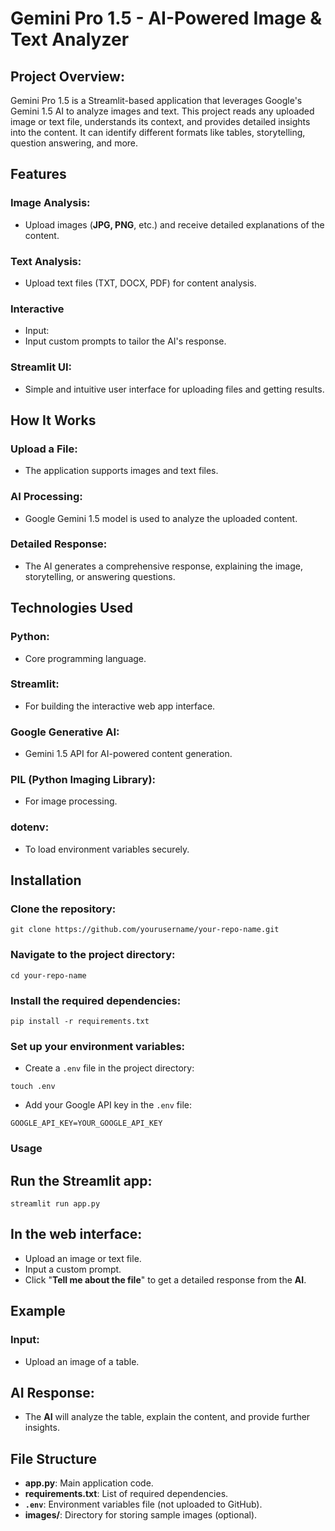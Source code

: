 # **Gemini Pro 1.5 - AI-Powered Image & Text Analyzer**

## Project Overview:
Gemini Pro 1.5 is a Streamlit-based application that leverages Google's Gemini 1.5 AI to analyze images and text. This project reads any uploaded image or text file, understands its context, and provides detailed insights into the content. It can identify different formats like tables, storytelling, question answering, and more.

## Features
  ### Image Analysis: 
  - Upload images (**JPG, PNG**, etc.) and receive detailed explanations of the content.
  ### Text Analysis: 
  - Upload text files (TXT, DOCX, PDF) for content analysis.
  ### Interactive 
  - Input: 
  - Input custom prompts to tailor the AI's response.
  ### Streamlit UI: 
  - Simple and intuitive user interface for uploading files and getting results.
## How It Works
  ### Upload a File: 
  - The application supports images and text files.
  ### AI Processing: 
  - Google Gemini 1.5 model is used to analyze the uploaded content.
  ### Detailed Response: 
  - The AI generates a comprehensive response, explaining the image, storytelling, or answering questions.
## Technologies Used
  ### Python: 
  - Core programming language.
  ### Streamlit: 
  - For building the interactive web app interface.
  ### Google Generative AI: 
  - Gemini 1.5 API for AI-powered content generation.
  ### PIL (Python Imaging Library): 
  - For image processing.
  ### dotenv:
  - To load environment variables securely.
## Installation
  ### Clone the repository:
  ```
  git clone https://github.com/yourusername/your-repo-name.git
  ```
  ### Navigate to the project directory:
  ```
  cd your-repo-name
  ```
  ### Install the required dependencies:
  ```
  pip install -r requirements.txt
  ```
  ### Set up your environment variables:
  - Create a `.env` file in the project directory:
  ```
  touch .env
  ```
  - Add your Google API key in the `.env` file:
  ```
  GOOGLE_API_KEY=YOUR_GOOGLE_API_KEY
  ```
### Usage
  ## Run the Streamlit app:
  
  ```
  streamlit run app.py
  ```
  
## In the web interface:
- Upload an image or text file.
- Input a custom prompt.
- Click "**Tell me about the file**" to get a detailed response from the **AI**.
## Example
  ### Input:
  - Upload an image of a table.

## AI Response:
- The **AI** will analyze the table, explain the content, and provide further insights.

## File Structure

- **app.py**: Main application code.
- **requirements.txt**: List of required dependencies.
- **`.env`**: Environment variables file (not uploaded to GitHub).
- **images/**: Directory for storing sample images (optional).
